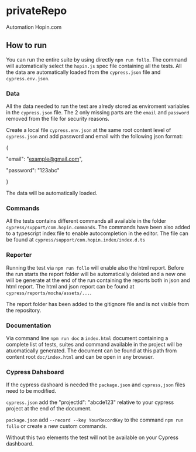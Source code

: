 # privateRepo

Automation Hopin.com

## How to run
You can run the entire suite by using directly `npm run follo`. The command will automatically select the `hopin.js` spec file containing all the tests.
All the data are automatically loaded from the `cypress.json` file and `cypress.env.json`.

### Data
All the data needed to run the test are alredy stored as enviroment variables in the `cypress.json` file. The 2 only missing parts are the `email` and `password` removed from the file for security reasons. 

Create a local file `cypress.env.json` at the same root content level of `cypress.json` and add password and email with the following json format:

{

  "email": "example@gmail.com",

  "password": "123abc"

}

The data will be automatically loaded. 

### Commands
All the tests contains different commands all available in the folder `cypress/support/com.hopin.commands`. The commands have been also added to a typescript index file to enable autocompletion in the editor. The file can be found at `cypress/support/com.hopin.index/index.d.ts`


### Reporter
Running the test via `npm run follo` will enable also the html report. Before the run starts the report folder will be automatically deleted and a new one will be generate at the end of the run containing the reports both in json and html report. The html and json report can be found at `cypress/reports/mocha/assets/...`. 

The report folder has been added to the gitignore file and is not visible from the repository. 

### Documentation
Via command line `npm run doc` a `index.html` document containing a complete list of tests, suites and command available in the project will be atuomatically generated. The document can be found at this path from content root `doc/index.html` and can be open in any browser. 


### Cypress Dahsboard
If the cypress dashoard is needed the `package.json` and `cypress,json` files need to be modified.

`cypress.json` add the "projectId": "abcde123" relative to your cypress project at the end of the document.

`package.json` add `--record --key YourRecordKey` to the command `npm run follo` or create a new custom commands. 

Without this two elements the test will not be available on your Cypress dashboard. 

